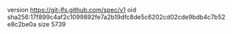 version https://git-lfs.github.com/spec/v1
oid sha256:17f899c4af2c1099892fe7a2b19dfc8de5c6202cd02cde9bdb4c7b52e8c2be0a
size 5739
